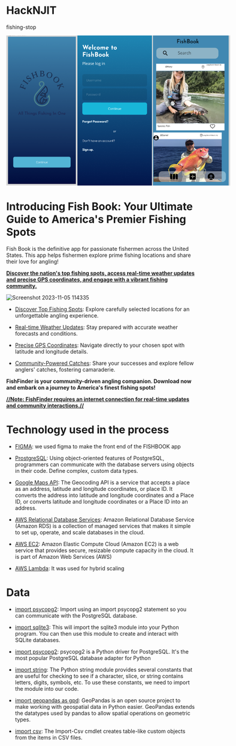 # HackNJIT
fishing-stop

<div style="display: flex; justify-content: space-between;">
  <img src="./screens/InitialPage.png" height="400" width="250" align="left: 20px;">
  <img src ="./screens/Login_Page.png" height="400" width="250" align="center: 20px;">
  <img src="./screens/FishBookPage.png" height="400" width="250" align = "right: 20px;">
</div>

# Introducing Fish Book: Your Ultimate Guide to America's Premier Fishing Spots


Fish Book is the definitive app for passionate fishermen across the United States. This app helps fishermen explore prime fishing locations and share their love for angling! 



<ins>**Discover the nation's top fishing spots, access real-time weather updates and precise GPS coordinates, and engage with a vibrant fishing community.**</ins>


 ![Screenshot 2023-11-05 114335](https://github.com/kyrollos2/HackNJIT/assets/149887130/b304e946-cab6-4ee9-a6cf-a35608ef10a9)

 
- <ins>Discover Top Fishing Spots</ins>: Explore carefully selected locations for an unforgettable angling experience.

- <ins>Real-time Weather Updates</ins>: Stay prepared with accurate weather forecasts and conditions.

- <ins>Precise GPS Coordinates</ins>: Navigate directly to your chosen spot with latitude and longitude details.

- <ins>Community-Powered Catches</ins>: Share your successes and explore fellow anglers' catches, fostering camaraderie.

<b>FishFinder is your community-driven angling companion. Download now and embark on a journey to America's finest fishing spots!</b>

<ins>**//Note: FishFinder requires an internet connection for real-time updates and community interactions.//**</ins>


# Technology used in the process 

- <ins>FIGMA</ins>: we used figma to make the front end of the FISHBOOK app

- <ins>ProstgreSQL</ins>: Using object-oriented features of PostgreSQL, programmers can communicate with the database servers using objects in their code. Define complex, custom data types.

- <ins>Google Maps API</ins>: The Geocoding API is a service that accepts a place as an address, latitude and longitude coordinates, or place ID. It converts the address into latitude and longitude coordinates and a Place ID, or converts latitude and longitude coordinates or a Place ID into an address.

- <ins>AWS Relational Database Services</ins>: Amazon Relational Database Service (Amazon RDS) is a collection of managed services that makes it simple to set up, operate, and scale databases in the cloud.

- <ins>AWS EC2</ins>: Amazon Elastic Compute Cloud (Amazon EC2) is a web service that provides secure, resizable compute capacity in the cloud. It is part of Amazon Web Services (AWS)

- <ins>AWS Lambda</ins>: It was used for hybrid scaling

# Data

- <ins>import psycopg2</ins>: Import using an import psycopg2 statement so you can communicate with the PostgreSQL database.

- <ins>import sqlite3</ins>: This will import the sqlite3 module into your Python program. You can then use this module to create and interact with SQLite databases.

- <ins>import psycopg2</ins>: psycopg2 is a Python driver for PostgreSQL. It's the most popular PostgreSQL database adapter for Python

- <ins>import string</ins>: The Python string module provides several constants that are useful for checking to see if a character, slice, or string contains letters, digits, symbols, etc. To use these constants, we need to import the module into our code.

- <ins>import geopandas as gpd</ins>: GeoPandas is an open source project to make working with geospatial data in Python easier. GeoPandas extends the datatypes used by pandas to allow spatial operations on geometric types.

- <ins>import csv</ins>: The Import-Csv cmdlet creates table-like custom objects from the items in CSV files.

